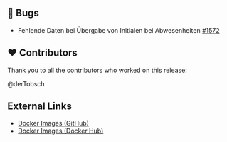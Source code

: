 ## 🐞 Bugs

- Fehlende Daten bei Übergabe von Initialen bei Abwesenheiten [#1572](https://github.com/urlaubsverwaltung/zeiterfassung/issues/1572)

## ❤️ Contributors

Thank you to all the contributors who worked on this release:

@derTobsch
## External Links

- [Docker Images (GitHub)](https://github.com/urlaubsverwaltung/zeiterfassung/pkgs/container/zeiterfassung%2Fzeiterfassung)
- [Docker Images (Docker Hub)](https://hub.docker.com/r/urlaubsverwaltung/zeiterfassung)
